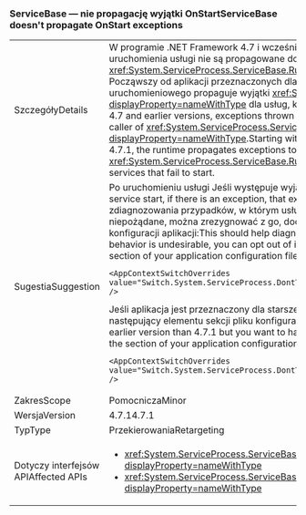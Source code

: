 ### <a name="servicebase-doesnt-propagate-onstart-exceptions"></a><span data-ttu-id="f14d8-101">ServiceBase — nie propagację wyjątki OnStart</span><span class="sxs-lookup"><span data-stu-id="f14d8-101">ServiceBase doesn't propagate OnStart exceptions</span></span>

|   |   |
|---|---|
|<span data-ttu-id="f14d8-102">Szczegóły</span><span class="sxs-lookup"><span data-stu-id="f14d8-102">Details</span></span>|<span data-ttu-id="f14d8-103">W programie .NET Framework 4.7 i wcześniejszych wersjach, wyjątków zgłaszanych na uruchomienia usługi nie są propagowane do wywołującego <xref:System.ServiceProcess.ServiceBase.Run%2A?displayProperty=nameWithType>. Począwszy od aplikacji przeznaczonych dla platformy .NET Framework 4.7.1 środowiska uruchomieniowego propaguje wyjątki <xref:System.ServiceProcess.ServiceBase.Run%2A?displayProperty=nameWithType> dla usług, które się nie uruchomić.</span><span class="sxs-lookup"><span data-stu-id="f14d8-103">In the .NET Framework 4.7 and earlier versions, exceptions thrown on service startup are not propagated to the caller of <xref:System.ServiceProcess.ServiceBase.Run%2A?displayProperty=nameWithType>.Starting with applications that target the .NET Framework 4.7.1, the runtime propagates exceptions to <xref:System.ServiceProcess.ServiceBase.Run%2A?displayProperty=nameWithType> for services that fail to start.</span></span>|
|<span data-ttu-id="f14d8-104">Sugestia</span><span class="sxs-lookup"><span data-stu-id="f14d8-104">Suggestion</span></span>|<span data-ttu-id="f14d8-105">Po uruchomieniu usługi Jeśli występuje wyjątek, ten wyjątek będzie propagowane.</span><span class="sxs-lookup"><span data-stu-id="f14d8-105">On service start, if there is an exception, that exception will be propagated.</span></span> <span data-ttu-id="f14d8-106">Powinno to zdiagnozowania przypadków, w którym usługi się nie uruchomić. Jeśli to zachowanie jest niepożądane, można zrezygnować z go, dodając następujące <AppContextSwitchOverrides> elementu <runtime> sekcji pliku konfiguracji aplikacji:</span><span class="sxs-lookup"><span data-stu-id="f14d8-106">This should help diagnose cases where services fail to start.If this behavior is undesirable, you can opt out of it by adding the following <AppContextSwitchOverrides> element to the <runtime> section of your application configuration file:</span></span><pre><code class="language-xml">&lt;AppContextSwitchOverrides value=&quot;Switch.System.ServiceProcess.DontThrowExceptionsOnStart=true&quot; /&gt;&#13;&#10;</code></pre><span data-ttu-id="f14d8-107">Jeśli aplikacja jest przeznaczony dla starszej wersji niż 4.7.1, ale mają ten problem, Dodaj następujący <AppContextSwitchOverrides> elementu <runtime> sekcji pliku konfiguracji aplikacji:</span><span class="sxs-lookup"><span data-stu-id="f14d8-107">If your application targets an earlier version than 4.7.1 but you want to have this behavior, add the following <AppContextSwitchOverrides> element to the <runtime> section of your application configuration file:</span></span><pre><code class="language-xml">&lt;AppContextSwitchOverrides value=&quot;Switch.System.ServiceProcess.DontThrowExceptionsOnStart=false&quot; /&gt;&#13;&#10;</code></pre>|
|<span data-ttu-id="f14d8-108">Zakres</span><span class="sxs-lookup"><span data-stu-id="f14d8-108">Scope</span></span>|<span data-ttu-id="f14d8-109">Pomocnicza</span><span class="sxs-lookup"><span data-stu-id="f14d8-109">Minor</span></span>|
|<span data-ttu-id="f14d8-110">Wersja</span><span class="sxs-lookup"><span data-stu-id="f14d8-110">Version</span></span>|<span data-ttu-id="f14d8-111">4.7.1</span><span class="sxs-lookup"><span data-stu-id="f14d8-111">4.7.1</span></span>|
|<span data-ttu-id="f14d8-112">Typ</span><span class="sxs-lookup"><span data-stu-id="f14d8-112">Type</span></span>|<span data-ttu-id="f14d8-113">Przekierowania</span><span class="sxs-lookup"><span data-stu-id="f14d8-113">Retargeting</span></span>|
|<span data-ttu-id="f14d8-114">Dotyczy interfejsów API</span><span class="sxs-lookup"><span data-stu-id="f14d8-114">Affected APIs</span></span>|<ul><li><xref:System.ServiceProcess.ServiceBase.Run(System.ServiceProcess.ServiceBase)?displayProperty=nameWithType></li><li><xref:System.ServiceProcess.ServiceBase.Run(System.ServiceProcess.ServiceBase[])?displayProperty=nameWithType></li></ul>|

